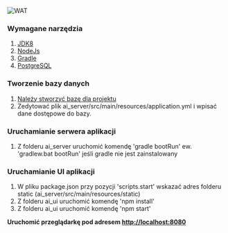 ![WAT](http://www.ioe.wat.edu.pl/themes/ioe/images/wat.png)

### Wymagane narzędzia
1. [JDK8](http://www.oracle.com/technetwork/java/javase/downloads/jdk8-downloads-2133151.html)
2. [NodeJs](https://nodejs.org/en/)
3. [Gradle](https://gradle.org/gradle-download/)
4. [PostgreSQL](https://www.postgresql.org/download/)

### Tworzenie bazy danych
1. [Należy stworzyć bazę dla projektu](https://www.postgresql.org/docs/current/static/manage-ag-createdb.html)
2. Zedytować plik ai_server/src/main/resources/application.yml i wpisać dane dostępowe do bazy.

### Uruchamianie serwera aplikacji
1. Z folderu ai_server uruchomić komendę 'gradle bootRun' ew. 'gradlew.bat bootRun' jeśli gradle nie jest zainstalowany

### Uruchamianie UI aplikacji
1. W pliku package.json przy pozycji 'scripts.start' wskazać adres folderu static (ai_server/src/main/resources/static)
2. Z folderu ai_ui uruchomić komendę 'npm install'
3. Z folderu ai_ui uruchomić komendę 'npm start'

**Uruchomić przeglądarkę pod adresem [http://localhost:8080](http://localhost:8080)**
